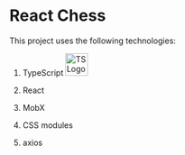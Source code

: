 # React Chess

This project uses the following technologies:
  1. TypeScript <img src="https://w7.pngwing.com/pngs/915/519/png-transparent-typescript-hd-logo-thumbnail.png" alt="TS Logo" style="width: 40px; height: auto;">

  2. React
  3. MobX
  4. CSS modules
  5. axios
  

